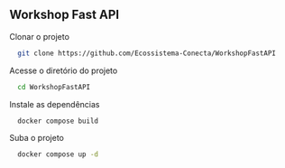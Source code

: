 
## Workshop Fast API

Clonar o projeto

```bash
  git clone https://github.com/Ecossistema-Conecta/WorkshopFastAPI
```

Acesse o diretório do projeto

```bash
  cd WorkshopFastAPI
```

Instale as dependências

```bash
  docker compose build
```

Suba o projeto

```bash
  docker compose up -d
```
